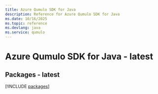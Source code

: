 ```yaml
---
title: Azure Qumulo SDK for Java
description: Reference for Azure Qumulo SDK for Java
ms.date: 10/16/2025
ms.topic: reference
ms.devlang: java
ms.service: qumulo
---
```

# Azure Qumulo SDK for Java - latest
## Packages - latest
[!INCLUDE [packages](qumulo-index.md)]